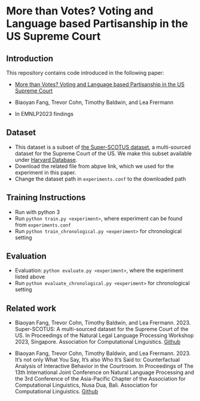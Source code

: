 # More than Votes? Voting and Language based Partisanship in the US Supreme Court

## Introduction

This repository contains code introduced in the following paper:

- [More than Votes? Voting and Language based Partisanship in the US Supreme Court](https://aclanthology.org/2023.findings-emnlp.306/)

- Biaoyan Fang, Trevor Cohn, Timothy Baldwin, and Lea Frermann 

- In EMNLP2023 findings 

## Dataset 

- This dataset is a subset of [the Super-SCOTUS dataset](https://github.com/biaoyanf/Super-SCOTUS), a multi-sourced dataset for the Supreme Court of the US. We make this subset available under [Harvard Database](https://dataverse.harvard.edu/dataset.xhtml?persistentId=doi:10.7910/DVN/SHFQYU). 
- Download the related file from abpve link, which we used for the experiment in this paper. 
- Change the dataset path in `experiments.conf` to the downloaded path 



## Training Instructions
- Run with python 3
- Run `python train.py <experiment>`, where experiment can be found from `experiments.conf` 
- Run `python train_chronological.py <experiment>` for chronological setting 


## Evaluation
- Evaluation: `python evaluate.py <experiment>`, where the experiment listed above 
- Run `python evaluate_chronological.py <experiment>` for chronological setting 


## Related work 
- Biaoyan Fang, Trevor Cohn, Timothy Baldwin, and Lea Frermann. 2023. Super-SCOTUS: A multi-sourced dataset for the Supreme Court of the US. In Proceedings of the Natural Legal Language Processing Workshop 2023, Singapore. Association for Computational Linguistics. [Github](https://github.com/biaoyanf/Super-SCOTUS)


- Biaoyan Fang, Trevor Cohn, Timothy Baldwin, and Lea Frermann. 2023. It’s not only What You Say, It’s also Who It’s Said to: Counterfactual Analysis of Interactive Behavior in the Courtroom. In Proceedings of The 13th International Joint Conference on Natural Language Processing and the 3rd Conference of the Asia-Pacific Chapter of the Association for Computational Linguistics, Nusa Dua, Bali. Association for Computational Linguistics. [Github](https://github.com/biaoyanf/SCOTUS-counterfactual)
